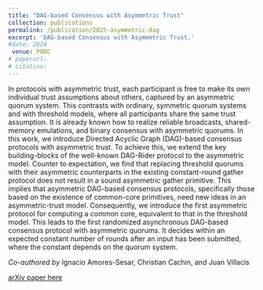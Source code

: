 ```yaml
---
title: "DAG-based Consensus with Asymmetric Trust"
collection: publications
permalink: /publication/2025-asymmetric-dag
excerpt: 'DAG-based Consensus with Asymmetric Trust.'
#date: 2024
 venue: PODC
# paperurl: 
# citation: 
---
```


In protocols with asymmetric trust, each participant is free to make its own individual trust assumptions about others, captured by an asymmetric quorum system. This contrasts with ordinary, symmetric quorum systems and with threshold models, where all participants share the same trust assumption. It is already known how to realize reliable broadcasts, shared-memory emulations, and binary consensus with asymmetric quorums. In this work, we introduce Directed Acyclic Graph (DAG)-based consensus protocols with asymmetric trust. To achieve this, we extend the key building-blocks of the well-known DAG-Rider protocol to the asymmetric model. Counter to expectation, we find that replacing threshold quorums with their asymmetric counterparts in the existing constant-round gather protocol does not result in a sound asymmetric gather primitive. This implies that asymmetric DAG-based consensus protocols, specifically those based on the existence of common-core primitives, need new ideas in an asymmetric-trust model. Consequently, we introduce the first asymmetric protocol for computing a common core, equivalent to that in the threshold model. This leads to the first randomized asynchronous DAG-based consensus protocol with asymmetric quorums. It decides within an expected constant number of rounds after an input has been submitted, where the constant depends on the quorum system.

_Co-authored by_ Ignacio Amores-Sesar, Christian Cachin, and Juan Villacis

[arXiv paper here](https://arxiv.org/abs/2505.17891) 



